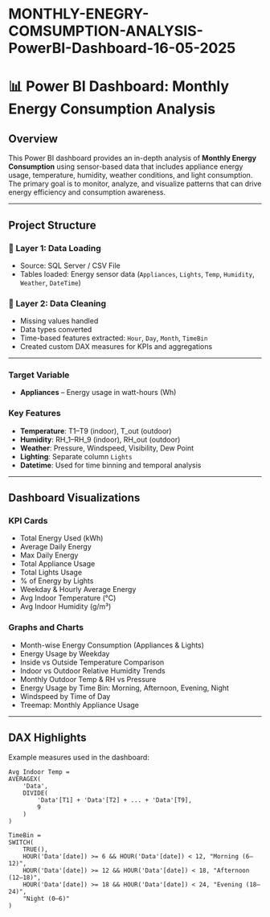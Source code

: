 # MONTHLY-ENEGRY-COMSUMPTION-ANALYSIS-PowerBI-Dashboard-16-05-2025


# 📊 Power BI Dashboard: Monthly Energy Consumption Analysis



##  Overview

This Power BI dashboard provides an in-depth analysis of **Monthly Energy Consumption** using sensor-based data that includes appliance energy usage, temperature, humidity, weather conditions, and light consumption. The primary goal is to monitor, analyze, and visualize patterns that can drive energy efficiency and consumption awareness.

---

## Project Structure

### 🔹 Layer 1: Data Loading
- Source: SQL Server / CSV File
- Tables loaded: Energy sensor data (`Appliances`, `Lights`, `Temp`, `Humidity`, `Weather`, `DateTime`)

### 🔹 Layer 2: Data Cleaning
- Missing values handled
- Data types converted
- Time-based features extracted: `Hour`, `Day`, `Month`, `TimeBin`
- Created custom DAX measures for KPIs and aggregations

---


###  Target Variable
- **Appliances** – Energy usage in watt-hours (Wh)

###  Key Features
- **Temperature**: T1–T9 (indoor), T_out (outdoor)
- **Humidity**: RH_1–RH_9 (indoor), RH_out (outdoor)
- **Weather**: Pressure, Windspeed, Visibility, Dew Point
- **Lighting**: Separate column `Lights`
- **Datetime**: Used for time binning and temporal analysis

---

## Dashboard Visualizations

###  KPI Cards
- Total Energy Used (kWh)
- Average Daily Energy
- Max Daily Energy
- Total Appliance Usage
- Total Lights Usage
- % of Energy by Lights
- Weekday & Hourly Average Energy
- Avg Indoor Temperature (°C)
- Avg Indoor Humidity (g/m³)

### Graphs and Charts
- Month-wise Energy Consumption (Appliances & Lights)
- Energy Usage by Weekday
- Inside vs Outside Temperature Comparison
- Indoor vs Outdoor Relative Humidity Trends
- Monthly Outdoor Temp & RH vs Pressure
- Energy Usage by Time Bin: Morning, Afternoon, Evening, Night
- Windspeed by Time of Day
- Treemap: Monthly Appliance Usage

---

## DAX Highlights

Example measures used in the dashboard:

```DAX
Avg Indoor Temp = 
AVERAGEX(
    'Data',
    DIVIDE(
        'Data'[T1] + 'Data'[T2] + ... + 'Data'[T9], 
        9
    )
)

TimeBin = 
SWITCH(
    TRUE(),
    HOUR('Data'[date]) >= 6 && HOUR('Data'[date]) < 12, "Morning (6–12)",
    HOUR('Data'[date]) >= 12 && HOUR('Data'[date]) < 18, "Afternoon (12–18)",
    HOUR('Data'[date]) >= 18 && HOUR('Data'[date]) < 24, "Evening (18–24)",
    "Night (0–6)"
)

